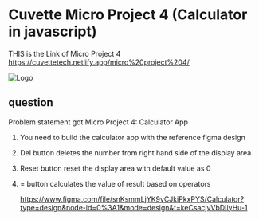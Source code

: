 
# Cuvette Micro Project 4 (Calculator in javascript)

THIS is the Link of Micro Project 4 https://cuvettetech.netlify.app/micro%20project%204/


![Logo]([https://github.com/AJIT-KUMAR-PANDIT/Cuvette-Tech/blob/main/Micro%20Project%203/MicroProject3.gif?raw=true](https://github.com/AJIT-KUMAR-PANDIT/Cuvette-Tech/blob/main/Micro%20Project%204/resource/img/Micro%20Project%204gif.gif?raw=true))


## question

Problem statement got Micro Project 4:  Calculator App
1. You need to build the calculator app with the reference figma design
2. Del button deletes the number from right hand side of the display area
3. Reset button reset the display area with default value as 0
4. = button calculates the value of result based on operators

   https://www.figma.com/file/snKsmmLjYK9vCJkiPkxPYS/Calculator?type=design&node-id=0%3A1&mode=design&t=keCsacjvVbDIiyHu-1

